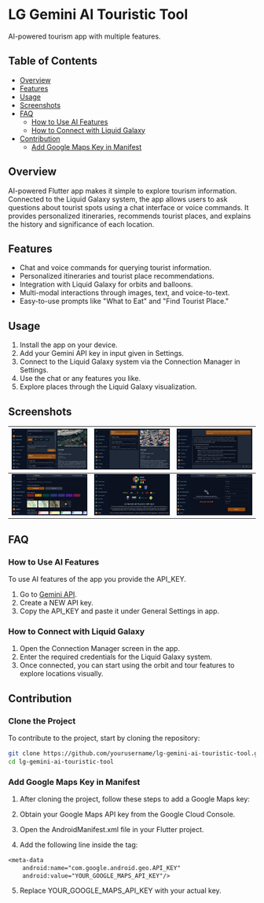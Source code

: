 # LG Gemini AI Touristic Tool

AI-powered tourism app with multiple features.

## Table of Contents

- [Overview](#overview)
- [Features](#features)
- [Usage](#usage)
- [Screenshots](#screenshots)
- [FAQ](#faq)
  - [How to Use AI Features](#how-to-use-ai-features)
  - [How to Connect with Liquid Galaxy](#how-to-connect-with-liquid-galaxy)
- [Contribution](#contribution)
  - [Add Google Maps Key in Manifest](#add-google-maps-key-in-manifest)

## Overview

AI-powered Flutter app makes it simple to explore tourism information. Connected to the Liquid Galaxy system, the app allows users to ask questions about tourist spots using a chat interface or voice commands. It provides personalized itineraries, recommends tourist places, and explains the history and significance of each location.

## Features

- Chat and voice commands for querying tourist information.
- Personalized itineraries and tourist place recommendations.
- Integration with Liquid Galaxy for orbits and balloons.
- Multi-modal interactions through images, text, and voice-to-text.
- Easy-to-use prompts like "What to Eat" and "Find Tourist Place."

## Usage

1. Install the app on your device.
2. Add your Gemini API key in input given in Settings.
3. Connect to the Liquid Galaxy system via the Connection Manager in Settings.
4. Use the chat or any features you like.
5. Explore places through the Liquid Galaxy visualization.

## Screenshots

| ![s](https://github.com/LiquidGalaxyLAB/LG-Gemini-AI-Touristic-info-tool/blob/main/images/1.png)| ![s](https://github.com/LiquidGalaxyLAB/LG-Gemini-AI-Touristic-info-tool/blob/main/images/2.png)| ![s](https://github.com/LiquidGalaxyLAB/LG-Gemini-AI-Touristic-info-tool/blob/main/images/3.png)|
| ---- | ---- | ---- | 
| ![s](https://github.com/LiquidGalaxyLAB/LG-Gemini-AI-Touristic-info-tool/blob/main/images/4.png)| ![s](https://github.com/LiquidGalaxyLAB/LG-Gemini-AI-Touristic-info-tool/blob/main/images/5.png)| ![s](https://github.com/LiquidGalaxyLAB/LG-Gemini-AI-Touristic-info-tool/blob/main/images/6.png)|

## FAQ

### How to Use AI Features
To use AI features of the app you provide the API_KEY.

1. Go to [Gemini API](https://aistudio.google.com/app/apikey).
2. Create a NEW API key.
3. Copy the API_KEY and paste it under General Settings in app.

### How to Connect with Liquid Galaxy

1. Open the Connection Manager screen in the app.
2. Enter the required credentials for the Liquid Galaxy system.
3. Once connected, you can start using the orbit and tour features to explore locations visually.

## Contribution

### Clone the Project

To contribute to the project, start by cloning the repository:
```bash
git clone https://github.com/yourusername/lg-gemini-ai-touristic-tool.git
cd lg-gemini-ai-touristic-tool
```

### Add Google Maps Key in Manifest
1. After cloning the project, follow these steps to add a Google Maps key:

2. Obtain your Google Maps API key from the Google Cloud Console.

3. Open the AndroidManifest.xml file in your Flutter project.

4. Add the following line inside the <application> tag:
```
<meta-data
    android:name="com.google.android.geo.API_KEY"
    android:value="YOUR_GOOGLE_MAPS_API_KEY"/>
```

5. Replace YOUR_GOOGLE_MAPS_API_KEY with your actual key.
